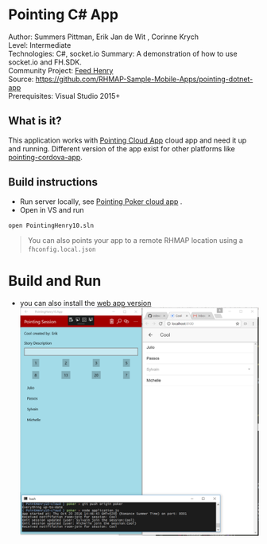 Pointing C# App
===============
Author: Summers Pittman, Erik Jan de Wit , Corinne Krych  
Level: Intermediate   
Technologies: C#, socket.io
Summary: A demonstration of how to use socket.io and FH.SDK.   
Community Project: [Feed Henry](http://feedhenry.org)    
Source: https://github.com/RHMAP-Sample-Mobile-Apps/pointing-dotnet-app   
Prerequisites: Visual Studio 2015+    

## What is it?

This application works with [Pointing Cloud App](https://github.com/RHMAP-Sample-Mobile-Apps/pointing-cloud) cloud app and need it up and running. Different version of the app exist for other platforms like [pointing-cordova-app](https://github.com/RHMAP-Sample-Mobile-Apps/pointing-cordova-app).

## Build instructions

* Run server locally, see [Pointing Poker cloud app](https://github.com/RHMAP-Sample-Mobile-Apps/pointing-cloud) .
* Open in VS and run
```
open PointingHenry10.sln
```

> You can also points your app to a remote RHMAP location using a `fhconfig.local.json`


# Build and Run
* you can also install the [web app version](https://github.com/edewit/PointHenry-app)
![PointingHenry10](pointinghenry.png)